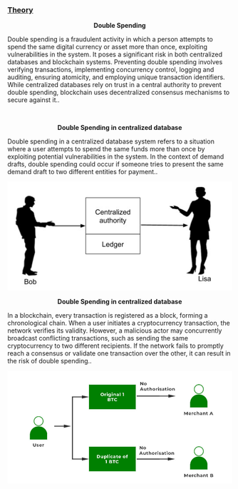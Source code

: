 <u><h3>Theory</h3></u>
<b><p><center>Double Spending </center></p></b>

 <p>Double spending is a fraudulent activity in which a person attempts to spend the same digital currency or asset more than once, exploiting vulnerabilities in the system. It poses a significant risk in both centralized databases and blockchain systems. Preventing double spending involves verifying transactions, implementing concurrency control, logging and auditing, ensuring atomicity, and employing unique transaction identifiers. While centralized databases rely on trust in a central authority to prevent double spending, blockchain uses decentralized consensus mechanisms to secure against it..</p><br></div>
 <p>

<b><p><center>Double Spending in centralized database</center></p></b>

<p>Double spending in a centralized database system refers to a situation where a user attempts to spend the same funds more than once by exploiting potential vulnerabilities in the system. In the context of demand drafts, double spending could occur if someone tries to present the same demand draft to two different entities for payment..</p>
 <center><img src="images/centrailized.jpg"  alt="centralized"></div></center>

<b><p><center>Double Spending in centralized database </center></p></b>

<p>In a blockchain, every transaction is registered as a block, forming a chronological chain. When a user initiates a cryptocurrency transaction, the network verifies its validity. However, a malicious actor may concurrently broadcast conflicting transactions, such as sending the same cryptocurrency to two different recipients. If the network fails to promptly reach a consensus or validate one transaction over the other, it can result in the risk of double spending..</p>
 <center><img src="images/blockchain.png"  alt="blockchain"></div></center>
